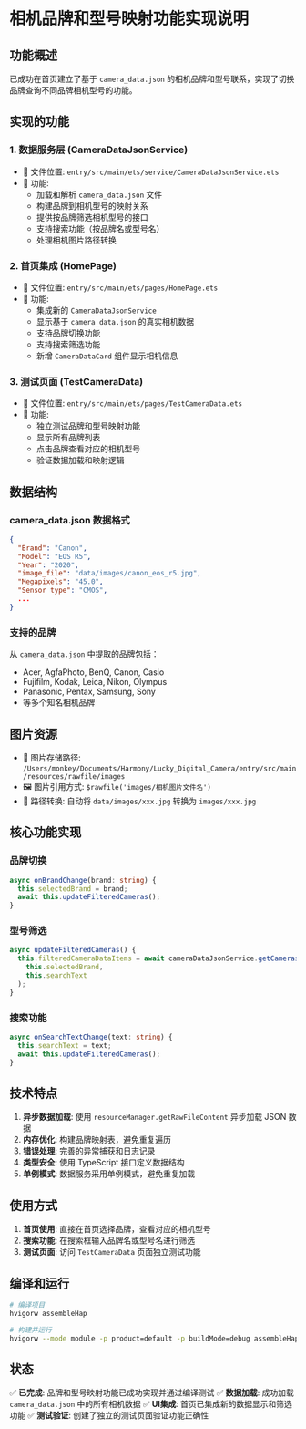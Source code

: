 # 相机品牌和型号映射功能实现说明

## 功能概述

已成功在首页建立了基于 `camera_data.json` 的相机品牌和型号联系，实现了切换品牌查询不同品牌相机型号的功能。

## 实现的功能

### 1. 数据服务层 (CameraDataJsonService)
- 📁 文件位置: `entry/src/main/ets/service/CameraDataJsonService.ets`
- 🔧 功能:
  - 加载和解析 `camera_data.json` 文件
  - 构建品牌到相机型号的映射关系
  - 提供按品牌筛选相机型号的接口
  - 支持搜索功能（按品牌名或型号名）
  - 处理相机图片路径转换

### 2. 首页集成 (HomePage)
- 📁 文件位置: `entry/src/main/ets/pages/HomePage.ets`
- 🔧 功能:
  - 集成新的 `CameraDataJsonService`
  - 显示基于 `camera_data.json` 的真实相机数据
  - 支持品牌切换功能
  - 支持搜索筛选功能
  - 新增 `CameraDataCard` 组件显示相机信息

### 3. 测试页面 (TestCameraData)
- 📁 文件位置: `entry/src/main/ets/pages/TestCameraData.ets`
- 🔧 功能:
  - 独立测试品牌和型号映射功能
  - 显示所有品牌列表
  - 点击品牌查看对应的相机型号
  - 验证数据加载和映射逻辑

## 数据结构

### camera_data.json 数据格式
```json
{
  "Brand": "Canon",
  "Model": "EOS R5",
  "Year": "2020",
  "image_file": "data/images/canon_eos_r5.jpg",
  "Megapixels": "45.0",
  "Sensor type": "CMOS",
  ...
}
```

### 支持的品牌
从 `camera_data.json` 中提取的品牌包括：
- Acer, AgfaPhoto, BenQ, Canon, Casio
- Fujifilm, Kodak, Leica, Nikon, Olympus
- Panasonic, Pentax, Samsung, Sony
- 等多个知名相机品牌

## 图片资源

- 📁 图片存储路径: `/Users/monkey/Documents/Harmony/Lucky_Digital_Camera/entry/src/main/resources/rawfile/images`
- 🖼️ 图片引用方式: `$rawfile('images/相机图片文件名')`
- 🔄 路径转换: 自动将 `data/images/xxx.jpg` 转换为 `images/xxx.jpg`

## 核心功能实现

### 品牌切换
```typescript
async onBrandChange(brand: string) {
  this.selectedBrand = brand;
  await this.updateFilteredCameras();
}
```

### 型号筛选
```typescript
async updateFilteredCameras() {
  this.filteredCameraDataItems = await cameraDataJsonService.getCamerasByBrandAndSearch(
    this.selectedBrand,
    this.searchText
  );
}
```

### 搜索功能
```typescript
async onSearchTextChange(text: string) {
  this.searchText = text;
  await this.updateFilteredCameras();
}
```

## 技术特点

1. **异步数据加载**: 使用 `resourceManager.getRawFileContent` 异步加载 JSON 数据
2. **内存优化**: 构建品牌映射表，避免重复遍历
3. **错误处理**: 完善的异常捕获和日志记录
4. **类型安全**: 使用 TypeScript 接口定义数据结构
5. **单例模式**: 数据服务采用单例模式，避免重复加载

## 使用方式

1. **首页使用**: 直接在首页选择品牌，查看对应的相机型号
2. **搜索功能**: 在搜索框输入品牌名或型号名进行筛选
3. **测试页面**: 访问 `TestCameraData` 页面独立测试功能

## 编译和运行

```bash
# 编译项目
hvigorw assembleHap

# 构建并运行
hvigorw --mode module -p product=default -p buildMode=debug assembleHap
```

## 状态

✅ **已完成**: 品牌和型号映射功能已成功实现并通过编译测试
✅ **数据加载**: 成功加载 `camera_data.json` 中的所有相机数据
✅ **UI集成**: 首页已集成新的数据显示和筛选功能
✅ **测试验证**: 创建了独立的测试页面验证功能正确性
